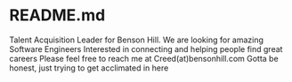 # README.md
Talent Acquisition Leader for Benson Hill. We are looking for amazing Software Engineers
Interested in connecting and helping people find great careers
Please feel free to reach me at Creed(at)bensonhill.com
Gotta be honest, just trying to get acclimated in here
